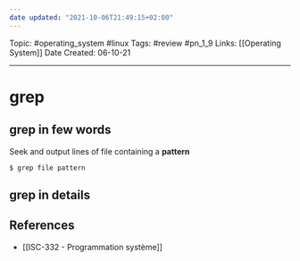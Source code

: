 ```yaml
---
date updated: "2021-10-06T21:49:15+02:00"
---
```


Topic: #operating_system #linux
Tags: #review #pn_1_9
Links: [[Operating System]]
Date Created: 06-10-21

---

# grep

## grep in few words

Seek and output lines of file containing a **pattern**

```shell
$ grep file pattern
```

## grep in details

## References

- [[ISC-332 - Programmation système]]
